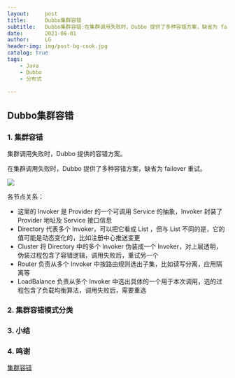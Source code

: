 ```yaml
---
layout:     post
title:      Dubbo集群容错
subtitle:   Dubbo集群容错:在集群调用失败时，Dubbo 提供了多种容错方案，缺省为 failover 重试                  
date:       2021-06-01
author:     LG
header-img: img/post-bg-cook.jpg
catalog: true
tags:
    - Java
    - Dubbo
    - 分布式
    
---
```




##  Dubbo集群容错

### 1. 集群容错
集群调用失败时，Dubbo 提供的容错方案。

在集群调用失败时，Dubbo 提供了多种容错方案，缺省为 failover 重试。

![](https://tva1.sinaimg.cn/large/008i3skNgy1gr352uvjnej30go08c0vf.jpg)

各节点关系：

- 这里的 Invoker 是 Provider 的一个可调用 Service 的抽象，Invoker 封装了 Provider 地址及 Service 接口信息
- Directory 代表多个 Invoker，可以把它看成 List<Invoker> ，但与 List 不同的是，它的值可能是动态变化的，比如注册中心推送变更
- Cluster 将 Directory 中的多个 Invoker 伪装成一个 Invoker，对上层透明，伪装过程包含了容错逻辑，调用失败后，重试另一个
- Router 负责从多个 Invoker 中按路由规则选出子集，比如读写分离，应用隔离等
- LoadBalance 负责从多个 Invoker 中选出具体的一个用于本次调用，选的过程包含了负载均衡算法，调用失败后，需要重选

### 2. 集群容错模式分类


### 3. 小结



### 4. 鸣谢

[集群容错](https://dubbo.apache.org/zh/docs/v2.7/user/examples/fault-tolerent-strategy/)